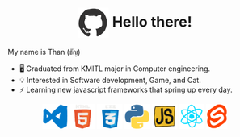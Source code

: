 <h1 align="center">
  <img alt="github" src="./assets/github.gif" height="60" align="center">
  Hello there!
</h1>

My name is Than (ธัญ)

- 🖥 Graduated from KMITL major in Computer engineering.
- 💡 Interested in Software development, Game, and Cat.
- ⚡ Learning new javascript frameworks that spring up every day.

<p align="center">
  <img alt="vscode" src="./assets/vscode.gif" height="50">
  <img alt="html5" src="./assets/html5.gif" height="50">
  <img alt="css3" src="./assets/css3.gif" height="50">
  <img alt="python" src="./assets/python.gif" height="50">
  <img alt="javascript" src="./assets/javascript.gif" height="50">
  <img alt="react" src="./assets/react.gif" height="50">
  <img alt="svelte" src="./assets/svelte.gif" height="50">
</p>
